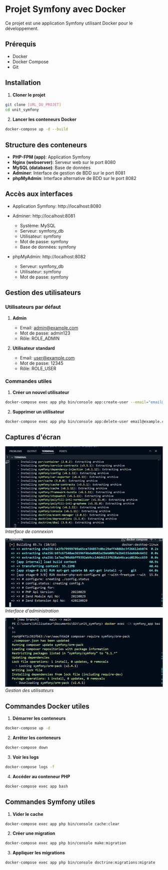 # Projet Symfony avec Docker

Ce projet est une application Symfony utilisant Docker pour le développement.

## Prérequis
- Docker
- Docker Compose
- Git

## Installation

1. **Cloner le projet**
```bash
git clone [URL_DU_PROJET]
cd unit_symfony
```

2. **Lancer les conteneurs Docker**
```bash
docker-compose up -d --build
```

## Structure des conteneurs

- **PHP-FPM (app)**: Application Symfony
- **Nginx (webserver)**: Serveur web sur le port 8080
- **MySQL (database)**: Base de données
- **Adminer**: Interface de gestion de BDD sur le port 8081
- **phpMyAdmin**: Interface alternative de BDD sur le port 8082

## Accès aux interfaces

- Application Symfony: http://localhost:8080
- Adminer: http://localhost:8081
  - Système: MySQL
  - Serveur: symfony_db
  - Utilisateur: symfony
  - Mot de passe: symfony
  - Base de données: symfony

- phpMyAdmin: http://localhost:8082
  - Serveur: symfony_db
  - Utilisateur: symfony
  - Mot de passe: symfony

## Gestion des utilisateurs

### Utilisateurs par défaut

1. **Admin**
   - Email: admin@example.com
   - Mot de passe: admin123
   - Rôle: ROLE_ADMIN

2. **Utilisateur standard**
   - Email: user@example.com
   - Mot de passe: 12345
   - Rôle: ROLE_USER

### Commandes utiles

1. **Créer un nouvel utilisateur**
```bash
docker-compose exec app php bin/console app:create-user --email="email@example.com" --password="password" --name="Name" --role="ROLE_USER"
```

2. **Supprimer un utilisateur**
```bash
docker-compose exec app php bin/console app:delete-user email@example.com
```

## Captures d'écran

![Image 1](Image/image.png)
*Interface de connexion*

![Image 2](Image/image%20copy.png)
*Interface d'administration*

![Image 3](Image/image%20copy%202.png)
*Gestion des utilisateurs*

## Commandes Docker utiles

1. **Démarrer les conteneurs**
```bash
docker-compose up -d
```

2. **Arrêter les conteneurs**
```bash
docker-compose down
```

3. **Voir les logs**
```bash
docker-compose logs -f
```

4. **Accéder au conteneur PHP**
```bash
docker-compose exec app bash
```

## Commandes Symfony utiles

1. **Vider le cache**
```bash
docker-compose exec app php bin/console cache:clear
```

2. **Créer une migration**
```bash
docker-compose exec app php bin/console make:migration
```

3. **Appliquer les migrations**
```bash
docker-compose exec app php bin/console doctrine:migrations:migrate
```
